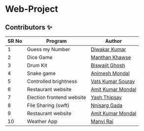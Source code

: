 # Web-Project

## Contributors ✨

SR No   | Program | Author  
--- | --- | ---
1 | Guess my Number | [Diwakar Kumar](https://github.com/diwakar1593)
2 | Dice Game | [Manthan Khawse](https://github.com/manthankhawse)
3 | Drum Kit | [Biswajit Ghosh](https://github.com/biswajit150803)
4 | Snake game | [Animesh Mondal](https://github.com/animeshMondal-crypto)
5 | Controlled brightness |[Vats Kumar Sourav](https://github.com/Vatss9)
6 | Restaurant website | [Amit Kumar Mondal](https://github.com/Amit5620)
7 | Election frontend website | [Yash Thipsay](https://github.com/yashthipsay)
8 | File Sharing (swft) | [Nnisarg Gada](https://github.com/nnisarggada)
9 | Restaurant website | [Amit Kumar Mondal](https://github.com/Amit5620)
10 | Weather App | [Manvi Rai](https://github.com/manvi-rai)